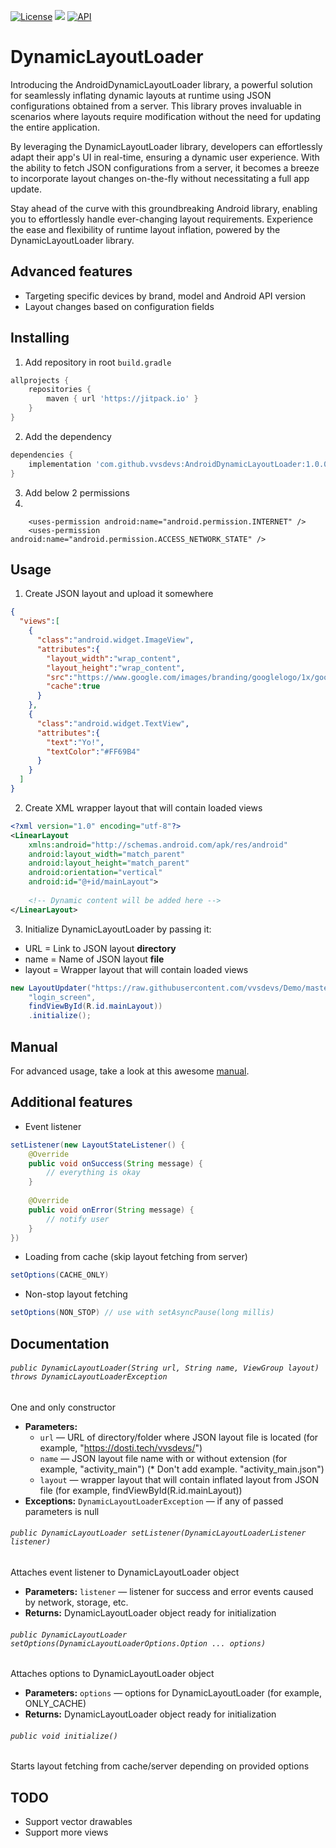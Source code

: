 [![License](https://img.shields.io/badge/License-Apache%202.0-blue.svg)](https://opensource.org/licenses/Apache-2.0)
[![](https://jitpack.io/v/vvsdevs/DynamicLayoutLoader.svg)](https://jitpack.io/#vvsdevs/DynamicLayoutLoader)
[![API](https://img.shields.io/badge/API-19%2B-orange.svg?style=flat)](https://android-arsenal.com/api?level=19)
 
# DynamicLayoutLoader

Introducing the AndroidDynamicLayoutLoader library, a powerful solution for seamlessly inflating dynamic layouts at runtime using JSON configurations obtained from a server. This library proves invaluable in scenarios where layouts require modification without the need for updating the entire application.

By leveraging the DynamicLayoutLoader library, developers can effortlessly adapt their app's UI in real-time, ensuring a dynamic user experience. With the ability to fetch JSON configurations from a server, it becomes a breeze to incorporate layout changes on-the-fly without necessitating a full app update.

Stay ahead of the curve with this groundbreaking Android library, enabling you to effortlessly handle ever-changing layout requirements. Experience the ease and flexibility of runtime layout inflation, powered by the DynamicLayoutLoader library.

## Advanced features

* Targeting specific devices by brand, model and Android API version
* Layout changes based on configuration fields

## Installing

1. Add repository in root ```build.gradle```

```gradle
allprojects {
    repositories {
        maven { url 'https://jitpack.io' }
    }
}
```

2. Add the dependency

```gradle
dependencies {
    implementation 'com.github.vvsdevs:AndroidDynamicLayoutLoader:1.0.0'
}
```

3. Add below 2 permissions
4. 
````
    <uses-permission android:name="android.permission.INTERNET" />
    <uses-permission android:name="android.permission.ACCESS_NETWORK_STATE" />
````


## Usage

1. Create JSON layout and upload it somewhere

```json
{
  "views":[  
    {  
      "class":"android.widget.ImageView",
      "attributes":{  
        "layout_width":"wrap_content",
        "layout_height":"wrap_content",
        "src":"https://www.google.com/images/branding/googlelogo/1x/googlelogo_color_272x92dp.png",
        "cache":true
      }
    },
    {  
      "class":"android.widget.TextView",
      "attributes":{  
        "text":"Yo!",
        "textColor":"#FF69B4"
      }
    }
  ]
}
```

2. Create XML wrapper layout that will contain loaded views

```xml
<?xml version="1.0" encoding="utf-8"?>
<LinearLayout
	xmlns:android="http://schemas.android.com/apk/res/android"
	android:layout_width="match_parent"
	android:layout_height="match_parent"
	android:orientation="vertical"
	android:id="@+id/mainLayout">
		
	<!-- Dynamic content will be added here -->
</LinearLayout>
```

3. Initialize DynamicLayoutLoader by passing it:
* URL = Link to JSON layout **directory**
* name = Name of JSON layout **file**
* layout = Wrapper layout that will contain loaded views

```java
new LayoutUpdater("https://raw.githubusercontent.com/vvsdevs/Demo/master/app/src/main/assets",
    "login_screen",
    findViewById(R.id.mainLayout))
    .initialize();
```

## Manual

For advanced usage, take a look at this awesome [manual](https://github.com/vvsdevs/AndroidDynamicLayoutLoader/blob/master/MANUAL.md).

## Additional features

* Event listener

```java
setListener(new LayoutStateListener() {
	@Override
	public void onSuccess(String message) {
		// everything is okay
	}
	
	@Override
	public void onError(String message) {
		// notify user
	}
})
```

* Loading from cache (skip layout fetching from server)

```java
setOptions(CACHE_ONLY)
```

* Non-stop layout fetching

```java
setOptions(NON_STOP) // use with setAsyncPause(long millis)
```

## Documentation

###### `public DynamicLayoutLoader(String url, String name, ViewGroup layout) throws DynamicLayoutLoaderException`

One and only constructor

 * **Parameters:**
   * `url` — URL of directory/folder where JSON layout file is located (for example, "https://dosti.tech/vvsdevs/")
   * `name` — JSON layout file name with or without extension (for example, "activity_main") (* Don't add example. "activity_main.json")
   * `layout` — wrapper layout that will contain inflated layout from JSON file (for example, findViewById(R.id.mainLayout))
 * **Exceptions:** `DynamicLayoutLoaderException` — if any of passed parameters is null

###### `public DynamicLayoutLoader setListener(DynamicLayoutLoaderListener listener)`

Attaches event listener to DynamicLayoutLoader object

 * **Parameters:** `listener` — listener for success and error events caused by network, storage, etc.
 * **Returns:** DynamicLayoutLoader object ready for initialization

###### `public DynamicLayoutLoader setOptions(DynamicLayoutLoaderOptions.Option ... options)`

Attaches options to DynamicLayoutLoader object

 * **Parameters:** `options` — options for DynamicLayoutLoader (for example, ONLY_CACHE)
 * **Returns:** DynamicLayoutLoader object ready for initialization

###### `public void initialize()`

Starts layout fetching from cache/server depending on provided options

## TODO

* Support vector drawables
* Support more views
